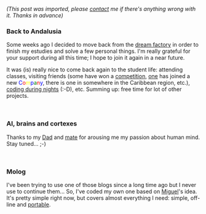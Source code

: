 *(This post was imported, please [contact](/#/contact) me if there's anything wrong with it. Thanks in advance)*

<div class="entry-body">
<h3>Back to Andalusia</h3>
<p>
	Some weeks ago I decided to move back from the <a href="http://www.microsoft.com/spain/">dream factory</a> in order to finish my estudies and solve a few personal things. I'm really grateful for your support during all this time; I hope to join it again in a near future.
</p>
<p>	
	It was (is) really nice to come back again to the student life: attending classes, visiting friends (some have won a <a href="http://www.microsoft.com/spanish/msdn/estudiantes/eventos/imaginecup2006.asp">competition</a>, <a href="http://www.phobeo.com/">one</a> has joined a new <font color="Blue">C</font><font color="Red">o</font><font color="Yellow">m</font><font color="Blue">p</font><font color="Green">a</font><font color="Red">n</font><font color="Blue">y</font>, there is one in somewhere in the Caribbean region, etc.), <a href="http://www.youcannoteatbits.org/Projects.aspx">coding during nights</a> (:-D), etc. Summing up: free time for lot of other projects.
</p>
<br />
<h3>AI, brains and cortexes</h3>
<p>
	Thanks to my <a href="http://www.joseantoniocobena.com/">Dad</a> and <a href="http://blogs.msdn.com/sacha">mate</a> for arousing me my passion about human mind. Stay tuned... ;-)
</p>
<br />
<h3>Molog</h3>
<p>	
	I've been trying to use one of those blogs since a long time ago but I never use to continue them... So, I've coded my own one based on <a href="http://www.tirania.org/">Miguel</a>'s idea. It's pretty simple right now, but covers almost everything I need: simple, off-line and <a href="http://msdn.microsoft.com/netframework/">port</a><a href="http://www.mono-project.com/Main_Page">able</a>.
</p>
</div>

